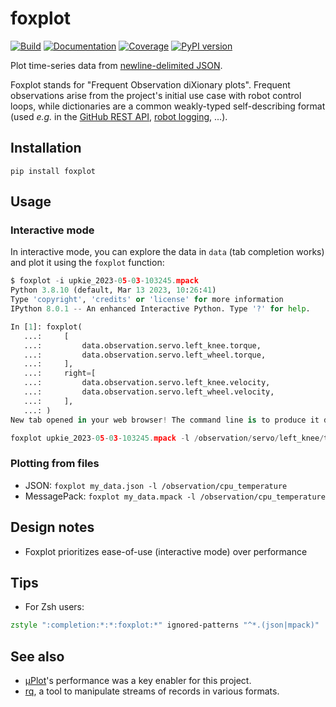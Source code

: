 # foxplot

[![Build](https://img.shields.io/github/actions/workflow/status/stephane-caron/foxplot/CI.yml?branch=main)](https://github.com/stephane-caron/foxplot/actions)
[![Documentation](https://img.shields.io/github/actions/workflow/status/stephane-caron/foxplot/docs.yml?branch=main&label=docs)](https://stephane-caron.github.io/foxplot/)
[![Coverage](https://coveralls.io/repos/github/stephane-caron/foxplot/badge.svg?branch=main)](https://coveralls.io/github/stephane-caron/foxplot?branch=main)
[![PyPI version](https://img.shields.io/pypi/v/foxplot)](https://pypi.org/project/foxplot/)

Plot time-series data from [newline-delimited JSON](https://en.wikipedia.org/wiki/JSON_streaming#Newline-delimited-JSON).

Foxplot stands for "Frequent Observation diXionary plots". Frequent observations arise from the project's initial use case with robot control loops, while dictionaries are a common weakly-typed self-describing format (used *e.g.* in the [GitHub REST API](https://docs.github.com/en/rest/), [robot logging](https://github.com/tasts-robots/mpacklog), ...).

## Installation

```console
pip install foxplot
```

## Usage

### Interactive mode

In interactive mode, you can explore the data in ``data`` (tab completion works) and plot it using the ``foxplot`` function:

```python
$ foxplot -i upkie_2023-05-03-103245.mpack
Python 3.8.10 (default, Mar 13 2023, 10:26:41)
Type 'copyright', 'credits' or 'license' for more information
IPython 8.0.1 -- An enhanced Interactive Python. Type '?' for help.

In [1]: foxplot(
   ...:     [
   ...:         data.observation.servo.left_knee.torque,
   ...:         data.observation.servo.left_wheel.torque,
   ...:     ],
   ...:     right=[
   ...:         data.observation.servo.left_knee.velocity,
   ...:         data.observation.servo.left_wheel.velocity,
   ...:     ],
   ...: )
New tab opened in your web browser! The command line is to produce it directly is:

foxplot upkie_2023-05-03-103245.mpack -l /observation/servo/left_knee/torque /observation/servo/left_wheel/torque -r /observation/servo/left_knee/velocity /observation/servo/left_wheel/velocity
```

### Plotting from files

- JSON: ``foxplot my_data.json -l /observation/cpu_temperature``
- MessagePack: ``foxplot my_data.mpack -l /observation/cpu_temperature``

## Design notes

* Foxplot prioritizes ease-of-use (interactive mode) over performance

## Tips

* For Zsh users:

```zsh
zstyle ":completion:*:*:foxplot:*" ignored-patterns "^*.(json|mpack)"
```

## See also

* [µPlot](https://github.com/leeoniya/uPlot)'s performance was a key enabler for this project.
* [rq](https://github.com/dflemstr/rq/), a tool to manipulate streams of records in various formats.
